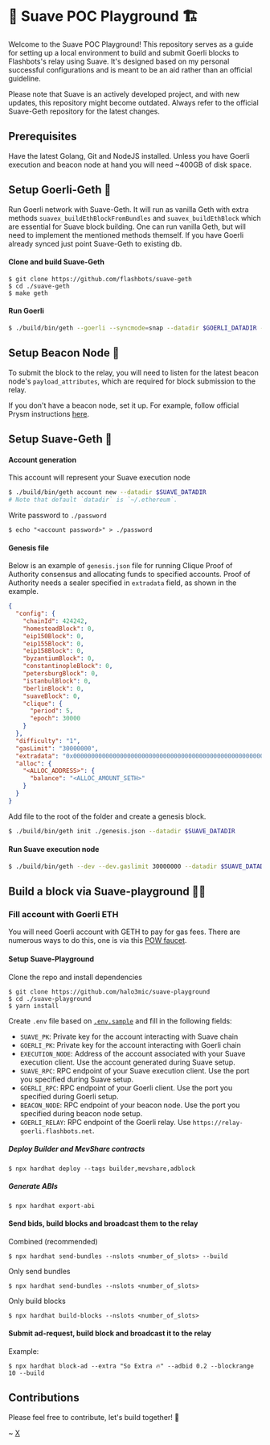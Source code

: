 # 🚧 Suave POC Playground 🏗️

Welcome to the Suave POC Playground! This repository serves as a guide for setting up a local environment to build and submit Goerli blocks to Flashbots's relay using Suave. It's designed based on my personal successful configurations and is meant to be an aid rather than an official guideline.

Please note that Suave is an actively developed project, and with new updates, this repository might become outdated. Always refer to the official Suave-Geth repository for the latest changes.

## Prerequisites
Have the latest Golang, Git and NodeJS installed. Unless you have Goerli execution and beacon node at hand you will need ~400GB of disk space.

## Setup Goerli-Geth 👻
Run Goerli network with Suave-Geth. It will run as vanilla Geth with extra methods 
`suavex_buildEthBlockFromBundles` and `suavex_buildEthBlock` which are essential for Suave block building. One can run vanilla Geth, but will need to implement the mentioned methods themself. If you have Goerli already synced just point Suave-Geth to existing db.

#### Clone and build Suave-Geth

```
$ git clone https://github.com/flashbots/suave-geth
$ cd ./suave-geth
$ make geth
```
#### Run Goerli

```bash
$ ./build/bin/geth --goerli --syncmode=snap --datadir $GOERLI_DATADIR --http --http --http.api eth,net,engine,admin,suavex --http.addr 127.0.0.1 --http.port $GOERLI_RPC_PORT
```
 
## Setup Beacon Node 📡
To submit the block to the relay, you will need to listen for the latest beacon node's `payload_attributes`, which are required for block submission to the relay.

If you don't have a beacon node, set it up. For example, follow official Prysm instructions [here](https://docs.prylabs.network/docs/install/install-with-script).

## Setup Suave-Geth 🤖

#### Account generation 
This account will represent your Suave execution node

```bash
$ ./build/bin/geth account new --datadir $SUAVE_DATADIR
# Note that default `datadir` is `~/.ethereum`.
```
Write password to `./password`
```
$ echo "<account password>" > ./password
```

#### Genesis file

Below is an example of `genesis.json` file for running Clique Proof of Authority consensus and allocating funds to specified accounts. Proof of Authority needs a sealer specified in `extradata` field, as shown in the example.

```json
{
  "config": {
    "chainId": 424242,
    "homesteadBlock": 0,
    "eip150Block": 0,
    "eip155Block": 0,
    "eip158Block": 0,
    "byzantiumBlock": 0,
    "constantinopleBlock": 0,
    "petersburgBlock": 0,
    "istanbulBlock": 0,
    "berlinBlock": 0,
    "suaveBlock": 0,
    "clique": {
      "period": 5,
      "epoch": 30000
    }
  },
  "difficulty": "1",
  "gasLimit": "30000000",
  "extradata": "0x0000000000000000000000000000000000000000000000000000000000000000<SEALER_ADDRESS>0000000000000000000000000000000000000000000000000000000000000000000000000000000000000000000000000000000000000000000000000000000000",
  "alloc": {
    "<ALLOC_ADDRESS>": {
      "balance": "<ALLOC_AMOUNT_SETH>"
    }
  }
}
```
Add file to the root of the folder and create a genesis block.
```bash
$ ./build/bin/geth init ./genesis.json --datadir $SUAVE_DATADIR
```

#### Run Suave execution node
```bash
$ ./build/bin/geth --dev --dev.gaslimit 30000000 --datadir $SUAVE_DATADIR --http --http.addr "127.0.0.1" --http.api "eth,web3,net,clique" --allow-insecure-unlock --unlock $SEALER_ADDRESS --password ./password --ws --suave.eth.remote_endpoint "http://localhost:$GOERLI_RPC_PORT" --miner.gasprice 0
```

## Build a block via Suave-playground 👷‍♂️

### Fill account with Goerli ETH
You will need Goerli account with GETH to pay for gas fees. 
There are numerous ways to do this, one is via this [POW faucet](https://goerli-faucet.pk910.de/).


#### Setup Suave-Playground

Clone the repo and install dependencies
```
$ git clone https://github.com/halo3mic/suave-playground
$ cd ./suave-playground
$ yarn install
```

Create `.env` file based on [`.env.sample`](./.env.sample) and fill in the following fields:
* `SUAVE_PK`: Private key for the account interacting with Suave chain
* `GOERLI_PK`: Private key for the account interacting with Goerli chain
* `EXECUTION_NODE`: Address of the account associated with your Suave execution client. Use the account generated during Suave setup.
* `SUAVE_RPC`: RPC endpoint of your Suave execution client. Use the port you specified during Suave setup.
* `GOERLI_RPC`: RPC endpoint of your Goerli client. Use the port you specified during Goerli setup.
* `BEACON_NODE`: RPC endpoint of your beacon node. Use the port you specified during beacon node setup.
* `GOERLI_RELAY`: RPC endpoint of the Goerli relay. Use `https://relay-goerli.flashbots.net`.

##### Deploy Builder and MevShare contracts
```
$ npx hardhat deploy --tags builder,mevshare,adblock
```

##### Generate ABIs
```
$ npx hardhat export-abi
```

#### Send bids, build blocks and broadcast them to the relay

Combined (recommended)
```
$ npx hardhat send-bundles --nslots <number_of_slots> --build
```

Only send bundles
```
$ npx hardhat send-bundles --nslots <number_of_slots>
```

Only build blocks
```
$ npx hardhat build-blocks --nslots <number_of_slots>
```

#### Submit ad-request, build block and broadcast it to the relay
Example:
```
$ npx hardhat block-ad --extra "So Extra 🔥" --adbid 0.2 --blockrange 10 --build
```


## Contributions
Please feel free to contribute, let's build together! 💪

~ [X](https://twitter.com/MihaLotric)